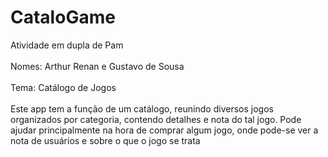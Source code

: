 # CataloGame
Atividade em dupla de Pam\
\
Nomes: Arthur Renan e Gustavo de Sousa\
\
Tema: Catálogo de Jogos\
\
Este app tem a função de um catálogo, reunindo diversos jogos organizados por categoria, contendo detalhes e nota do tal jogo. Pode ajudar principalmente na hora de comprar algum jogo, onde pode-se ver a nota de usuários e sobre o que o jogo se trata
